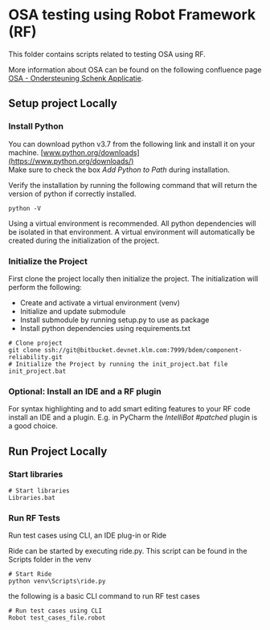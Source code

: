 # OSA testing using Robot Framework (RF)

This folder contains scripts related to testing OSA using RF.

More information about OSA can be found on the following confluence page [OSA - Ondersteuning Schenk Applicatie](https://confluence.belastingdienst.nl/display/OSA/OSA+-+Ondersteuning+Schenk+Applicatie). 


## Setup project Locally

### Install Python
You can download python v3.7 from the following link and install it on your machine.
[www.python.org/downloads](https://www.python.org/downloads/)  
Make sure to check the box *Add Python to Path* during installation.

Verify the installation by running the following command that will return the version of python if correctly installed.
```shell
python -V
```
Using a virtual environment is recommended. All python dependencies will be isolated in that environment.
A virtual environment will automatically be created during the initialization of the project.


### Initialize the Project
First clone the project locally then initialize the project.
The initialization will perform the following:
* Create and activate a virtual environment (venv)
* Initialize and update submodule
* Install submodule by running setup.py to use as package 
* Install python dependencies using requirements.txt

```shell
# Clone project
git clone ssh://git@bitbucket.devnet.klm.com:7999/bdem/component-reliability.git
# Initialize the Project by running the init_project.bat file
init_project.bat
```

### Optional: Install an IDE and a RF plugin
For syntax highlighting and to add smart editing features to your RF code install an IDE and a plugin.
E.g. in PyCharm the *IntelliBot #patched* plugin is a good choice. 


## Run Project Locally

### Start libraries
```shell
# Start libraries
Libraries.bat
```

### Run RF Tests
Run test cases using CLI, an IDE plug-in or Ride

Ride can be started by executing ride.py. This script can be found in the Scripts folder in the venv
```shell
# Start Ride
python venv\Scripts\ride.py
```

the following is a basic CLI command to run RF test cases
```shell
# Run test cases using CLI
Robot test_cases_file.robot
```